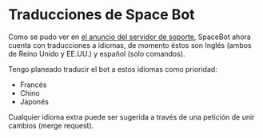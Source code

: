 # Traducciones de Space Bot

Como se pudo ver en [el anuncio del servidor de soporte](https://discord.com/channels/1002610050860339221/1209294981488058398/1240375845327994981), SpaceBot ahora cuenta con traducciones a idiomas, de momento éstos
son Inglés (ambos de Reino Unido y EE.UU.) y español (solo comandos).


Tengo planeado traducir el bot a estos idiomas como prioridad:
- Francés
- Chino
- Japonés

Cualquier idioma extra puede ser sugerida a través de una petición de unir cambios (merge request).